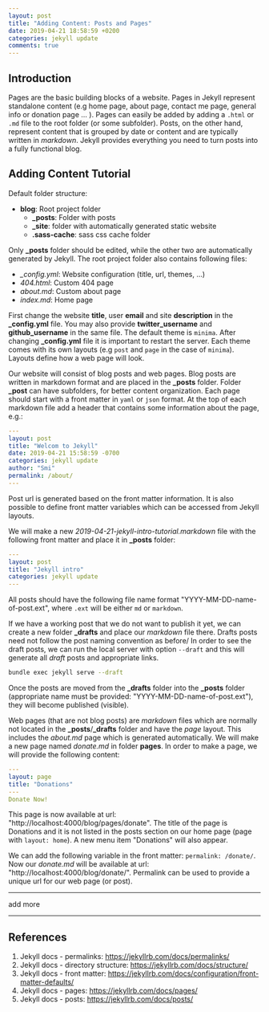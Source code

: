 ```yaml
---
layout: post
title: "Adding Content: Posts and Pages"
date: 2019-04-21 18:58:59 +0200
categories: jekyll update
comments: true
---
```




## Introduction

Pages are the basic building blocks of a website. Pages in Jekyll represent standalone content (e.g home page, about page, contact me page, general info or donation page ... ). Pages can easily be added by adding a `.html` or `.md` file to the root folder (or some subfolder).  Posts, on the other hand, represent content that is grouped by date or content and are typically written in *markdown*. Jekyll provides everything you need to turn posts into a fully functional blog. 

## Adding Content Tutorial

Default folder structure: 

- **blog**: Root project folder
  - **_posts**: Folder with posts
  - **_site**: folder with automatically generated static website
  - **.sass-cache**: sass css cache folder 

Only **_posts** folder should be edited, while the other two are automatically generated by Jekyll. The root project folder also contains following files:

- *_config.yml*: Website configuration (title, url, themes, ...)
- *404.html*: Custom 404 page
- *about.md*: Custom about page
- *index.md*: Home page

First change the website **title**, user **email** and site **description** in the **_config.yml** file. You may also provide **twitter_username** and **github_username** in the same file. The default theme is `minima`. After changing **_config.yml** file it is important to restart the server. Each theme comes with its own layouts (e.g `post` and `page` in the case of `minima`). Layouts define how a web page will look. 

Our website will consist of blog posts and web pages. Blog posts are written in markdown format and are placed in the **_posts** folder. Folder **_post** can have subfolders, for better content organization. Each page should start with a front matter in `yaml` or `json` format. At the top of each markdown file add a header that contains some information about the page, e.g.:

```yaml
---
layout: post
title: "Welcom to Jekyll"
date: 2019-04-21 15:58:59 -0700
categories: jekyll update
author: "Smi"
permalink: /about/
---
```

Post url is generated based on the front matter information. It is also possible to define front matter variables which can be accessed from Jekyll layouts. 

We will make a new *2019-04-21-jekyll-intro-tutorial.markdown* file with the following front matter and place it in **_posts** folder:

```yaml
---
layout: post
title: "Jekyll intro"
categories: jekyll update
---
```

All posts should have the following file name format "YYYY-MM-DD-name-of-post.ext", where `.ext` will be either `md` or `markdown`. 

If we have a working post that we do not want to publish it yet, we can create a new folder **_drafts** and place our *markdown* file there. Drafts posts need not follow the post naming convention as before/ In order to see the draft posts, we can run the local server with option `--draft` and this will generate all *draft* posts and appropriate links. 

```bash
bundle exec jekyll serve --draft
```

Once the posts are moved from the **_drafts** folder into the **_posts** folder (appropriate name must be provided: "YYYY-MM-DD-name-of-post.ext"), they will become published (visible).

Web pages (that are not blog posts) are *markdown* files which are normally not located in the **_posts**/**_drafts** folder and have the *page* layout. This includes the *about.md* page which is generated automatically. We will make a new page named *donate.md* in folder **pages**. In order to make a page, we will provide the following content: 

```yaml
---
layout: page
title: "Donations"
---
Donate Now!
```

This page is now available at url: "http://localhost:4000/blog/pages/donate". The title of the page is Donations and it is not listed in the posts section on our home page (page with `layout: home`). A new menu item "Donations" will also appear. 

We can add the following variable in the front matter: `permalink: /donate/`.  Now our *donate.md* will be available at url: "http://localhost:4000/blog/donate/". Permalink can be used to provide a unique url for our web page (or post). 

------

add more

------

## References

1. Jekyll docs - permalinks:  https://jekyllrb.com/docs/permalinks/
2. Jekyll docs - directory structure: https://jekyllrb.com/docs/structure/
3. Jekyll docs - front matter: https://jekyllrb.com/docs/configuration/front-matter-defaults/
4. Jekyll docs - pages: https://jekyllrb.com/docs/pages/
5. Jekyll docs - posts: https://jekyllrb.com/docs/posts/

